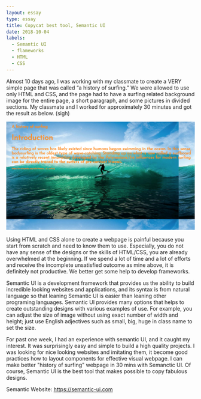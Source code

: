```yaml
---
layout: essay
type: essay
title: Copycat best tool, Semantic UI
date: 2018-10-04
labels:
  - Semantic UI
  - flameworks
  - HTML
  - CSS
---
```


<p> Almost 10 days ago, I was working with my classmate to create a VERY simple page that was called “a history of surfing.” We were allowed to use only HTML and CSS, and the page had to have a surfing related background image for the entire page, a short paragraph, and some pictures in divided sections. My classmate and I worked for approximately 30 minutes and got the result as below. (sigh) </p>

<img class="ui large centered floated image" src="../images/historyofsurfing.png"><br />

<p> Using HTML and CSS alone to create a webpage is painful because you start from scratch and need to know them to use. Especially, you do not have any sense of the designs or the skills of HTML/CSS, you are already overwhelmed at the beginning. If we spend a lot of time and a lot of efforts and receive the incomplete unsatisfied outcome as mine above, it is definitely not productive. We better get some help to develop frameworks. </p>

<p> Semantic UI is a development framework that provides us the ability to build incredible looking websites and applications, and its syntax is from natural language so that leaning Semantic UI is easier than leaning other programing languages. Semantic UI provides many options that helps to create outstanding designs with various examples of use. For example, you can adjust the size of image without using exact number of width and height; just use English adjectives such as small, big, huge in class name to set the size.   </p>

<p> For past one week, I had an experience with semantic UI, and it caught my interest. It was surprisingly easy and simple to build a high quality projects. I was looking for nice looking websites and imitating them, it become good practices how to layout components for effective visual webpage. I can make better "history of surfing" webpage in 30 mins with Semanctic UI. Of course, Semantic UI is the best tool that makes possible to copy fabulous designs.    </p>


Semantic Website: https://semantic-ui.com



